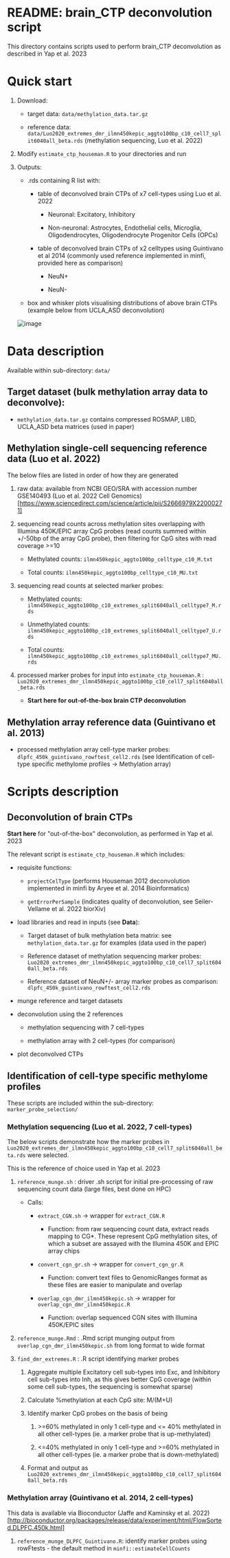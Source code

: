 # README: brain_CTP deconvolution script

This directory contains scripts used to perform brain_CTP deconvolution as described in Yap et al. 2023

# Quick start

1. Download:

	- target data:  `data/methylation_data.tar.gz`
	
	- reference data: `data/Luo2020_extremes_dmr_ilmn450kepic_aggto100bp_c10_cell7_split6040all_beta.rds` (methylation sequencing, Luo et al. 2022)

2. Modify `estimate_ctp_houseman.R` to your directories and run

3. Outputs:

	- .rds containing R list with:
	
		- table of deconvolved brain CTPs of x7 cell-types using Luo et al. 2022
	
			- Neuronal: Excitatory, Inhibitory
		
			- Non-neuronal: Astrocytes, Endothelial cells, Microglia, Oligodendrocytes, Oligodendrocyte Progenitor Cells (OPCs)
		
		- table of deconvolved brain CTPs of x2 celltypes using Guintivano et al 2014 (commonly used reference implemented in minfi, provided here as comparison)
	
			- NeuN+
		
			- NeuN-
		
	- box and whisker plots visualising distributions of above brain CTPs (example below from UCLA_ASD deconvolution)
	
	![image](https://user-images.githubusercontent.com/19381296/209908003-cbf6b3af-42e6-4f6b-abc4-596716cb72a0.png)

# Data description

Available within sub-directory: `data/`

## Target dataset (bulk methylation array data to deconvolve): 

-   `methylation_data.tar.gz` contains compressed ROSMAP, LIBD, UCLA_ASD beta matrices (used in paper)

## Methylation single-cell sequencing reference data (Luo et al. 2022)

The below files are listed in order of how they are generated

1.  raw data: available from NCBI GEO/SRA with accession number GSE140493 (Luo et al. 2022 Cell Genomics) [https://www.sciencedirect.com/science/article/pii/S2666979X22000271]

2.  sequencing read counts across methylation sites overlapping with Illumina 450K/EPIC array CpG probes (read counts summed within +/-50bp of the array CpG probe), then filtering for CpG sites with read coverage \>=10

	-   Methylated counts: `ilmn450kepic_aggto100bp_celltype_c10_M.txt`

	-   Total counts: `ilmn450kepic_aggto100bp_celltype_c10_MU.txt`

3.  sequencing read counts at selected marker probes:

	-   Methylated counts: `ilmn450kepic_aggto100bp_c10_extremes_split6040all_celltype7_M.rds`

	-   Unmethylated counts: `ilmn450kepic_aggto100bp_c10_extremes_split6040all_celltype7_U.rds`

	-   Total counts: `ilmn450kepic_aggto100bp_c10_extremes_split6040all_celltype7_MU.rds`

4.  processed marker probes for input into `estimate_ctp_houseman.R` : `Luo2020_extremes_dmr_ilmn450kepic_aggto100bp_c10_cell7_split6040all_beta.rds`

	- 	**Start here for out-of-the-box brain CTP deconvolution**


## Methylation array reference data (Guintivano et al. 2013)

-   processed methylation array cell-type marker probes: `dlpfc_450k_guintivano_rowftest_cell2.rds` (see Identification of cell-type specific methylome profiles -> Methylation array)

# Scripts description

## Deconvolution of brain CTPs

**Start here** for "out-of-the-box" deconvolution, as performed in Yap et al. 2023

The relevant script is `estimate_ctp_houseman.R` which includes:

-   requisite functions: 
	
	- 	`projectCelType` (performs Houseman 2012 deconvolution implemented in minfi by Aryee et al. 2014 Bioinformatics) 
		
	-	`getErrorPerSample` (indicates quality of deconvolution, see Seiler-Vellame et al. 2022 biorXiv)

-   load libraries and read in inputs (see **Data**):

	-   Target dataset of bulk methylation beta matrix: see `methylation_data.tar.gz` for examples (data used in the paper)

	-   Reference dataset of methylation sequencing marker probes: `Luo2020_extremes_dmr_ilmn450kepic_aggto100bp_c10_cell7_split6040all_beta.rds`
		
	- 	Reference dataset of NeuN+/- array marker probes as comparison: `dlpfc_450k_guintivano_rowftest_cell2.rds`

-   munge reference and target datasets

-   deconvolution using the 2 references 
		
	- 	methylation sequencing with 7 cell-types 
		
	- 	methylation array with 2 cell-types (for comparison)

-   plot deconvolved CTPs


## Identification of cell-type specific methylome profiles

These scripts are included within the sub-directory: `marker_probe_selection/`

### Methylation sequencing (Luo et al. 2022, 7 cell-types)

The below scripts demonstrate how the marker probes in `Luo2020_extremes_dmr_ilmn450kepic_aggto100bp_c10_cell7_split6040all_beta.rds` were selected.

This is the reference of choice used in Yap et al. 2023

1.  `reference_munge.sh` : driver .sh script for initial pre-processing of raw sequencing count data (large files, best done on HPC)

    -   Calls:

        -   `extract_CGN.sh` -\> wrapper for `extract_CGN.R`

            -   Function: from raw sequencing count data, extract reads mapping to CG\*. These represent CpG methylation sites, of which a subset are assayed with the Illumina 450K and EPIC array chips

        -   `convert_cgn_gr.sh` -\> wrapper for `convert_cgn_gr.R`

            -   Function: convert text files to GenomicRanges format as these files are easier to manipulate and overlap

        -   `overlap_cgn_dmr_ilmn450kepic.sh` -\> wrapper for `overlap_cgn_dmr_ilmn450kepic.R`

            -   Function: overlap sequenced CGN sites with Illumina 450K/EPIC sites

2.  `reference_munge.Rmd` : .Rmd script munging output from `overlap_cgn_dmr_ilmn450kepic.sh` from long format to wide format

3.  `find_dmr_extremes.R` : .R script identifying marker probes

    1.  Aggregate multiple Excitatory cell sub-types into Exc, and Inhibitory cell sub-types into Inh, as this gives better CpG coverage (within some cell sub-types, the sequencing is somewhat sparse)

    2.  Calculate %methylation at each CpG site: M/(M+U)

    3.  Identify marker CpG probes on the basis of being

        1.  \>=60% methylated in only 1 cell-type and \<= 40% methylated in all other cell-types (ie. a marker probe that is up-methylated)

        2.  \<=40% methylated in only 1 cell-type and \>=60% methylated in all other cell-types (ie. a marker probe that is down-methylated)

    4.  Format and output as `Luo2020_extremes_dmr_ilmn450kepic_aggto100bp_c10_cell7_split6040all_beta.rds`

### Methylation array (Guintivano et al. 2014, 2 cell-types)

This data is available via Bioconductor (Jaffe and Kaminsky et al. 2022) [http://bioconductor.org/packages/release/data/experiment/html/FlowSorted.DLPFC.450k.html]

1. `reference_munge_DLPFC_Guintivano.R`: identify marker probes using rowFtests - the default method in `minfi::estimateCellCounts`

